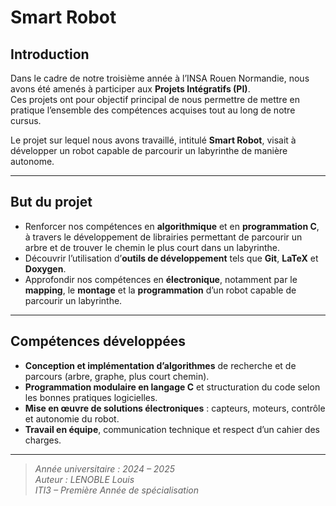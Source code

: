 # Smart Robot

## Introduction

Dans le cadre de notre troisième année à l’INSA Rouen Normandie, nous avons été amenés à participer aux **Projets Intégratifs (PI)**.  
Ces projets ont pour objectif principal de nous permettre de mettre en pratique l’ensemble des compétences acquises tout au long de notre cursus.

Le projet sur lequel nous avons travaillé, intitulé **Smart Robot**, visait à développer un robot capable de parcourir un labyrinthe de manière autonome.  

---

## But du projet

- Renforcer nos compétences en **algorithmique** et en **programmation C**, à travers le développement de librairies permettant de parcourir un arbre et de trouver le chemin le plus court dans un labyrinthe.  
- Découvrir l’utilisation d’**outils de développement** tels que **Git**, **LaTeX** et **Doxygen**.  
- Approfondir nos compétences en **électronique**, notamment par le **mapping**, le **montage** et la **programmation** d’un robot capable de parcourir un labyrinthe.

---

## Compétences développées

- **Conception et implémentation d’algorithmes** de recherche et de parcours (arbre, graphe, plus court chemin).  
- **Programmation modulaire en langage C** et structuration du code selon les bonnes pratiques logicielles.  
- **Mise en œuvre de solutions électroniques** : capteurs, moteurs, contrôle et autonomie du robot.  
- **Travail en équipe**, communication technique et respect d’un cahier des charges.

---

> *Année universitaire : 2024 – 2025*  
> *Auteur : LENOBLE Louis*  
> *ITI3 – Première Année de spécialisation*
